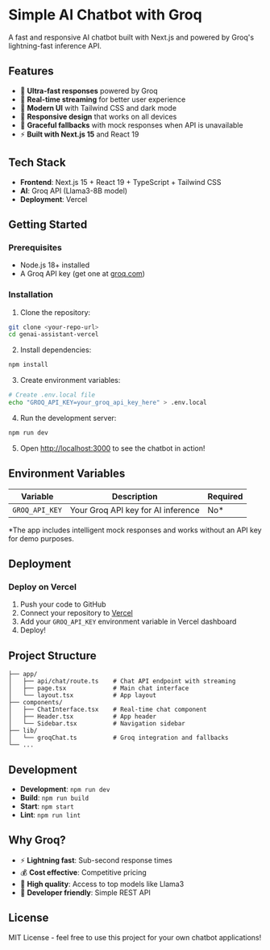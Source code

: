 # Simple AI Chatbot with Groq

A fast and responsive AI chatbot built with Next.js and powered by Groq's lightning-fast inference API.

## Features

- 🚀 **Ultra-fast responses** powered by Groq
- 💬 **Real-time streaming** for better user experience
- 🎨 **Modern UI** with Tailwind CSS and dark mode
- 📱 **Responsive design** that works on all devices
- 🔄 **Graceful fallbacks** with mock responses when API is unavailable
- ⚡ **Built with Next.js 15** and React 19

## Tech Stack

- **Frontend**: Next.js 15 + React 19 + TypeScript + Tailwind CSS
- **AI**: Groq API (Llama3-8B model)
- **Deployment**: Vercel

## Getting Started

### Prerequisites

- Node.js 18+ installed
- A Groq API key (get one at [groq.com](https://groq.com))

### Installation

1. Clone the repository:
```bash
git clone <your-repo-url>
cd genai-assistant-vercel
```

2. Install dependencies:
```bash
npm install
```

3. Create environment variables:
```bash
# Create .env.local file
echo "GROQ_API_KEY=your_groq_api_key_here" > .env.local
```

4. Run the development server:
```bash
npm run dev
```

5. Open [http://localhost:3000](http://localhost:3000) to see the chatbot in action!

## Environment Variables

| Variable | Description | Required |
|----------|-------------|----------|
| `GROQ_API_KEY` | Your Groq API key for AI inference | No* |

*The app includes intelligent mock responses and works without an API key for demo purposes.

## Deployment

### Deploy on Vercel

1. Push your code to GitHub
2. Connect your repository to [Vercel](https://vercel.com)
3. Add your `GROQ_API_KEY` environment variable in Vercel dashboard
4. Deploy!

## Project Structure

```
├── app/
│   ├── api/chat/route.ts    # Chat API endpoint with streaming
│   ├── page.tsx             # Main chat interface
│   └── layout.tsx           # App layout
├── components/
│   ├── ChatInterface.tsx    # Real-time chat component
│   ├── Header.tsx           # App header
│   └── Sidebar.tsx          # Navigation sidebar
├── lib/
│   └── groqChat.ts          # Groq integration and fallbacks
└── ...
```

## Development

- **Development**: `npm run dev`
- **Build**: `npm run build`
- **Start**: `npm start`
- **Lint**: `npm run lint`

## Why Groq?

- ⚡ **Lightning fast**: Sub-second response times
- 💰 **Cost effective**: Competitive pricing
- 🎯 **High quality**: Access to top models like Llama3
- 🔧 **Developer friendly**: Simple REST API

## License

MIT License - feel free to use this project for your own chatbot applications!
